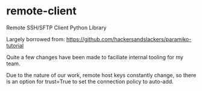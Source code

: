 # remote-client
Remote SSH/SFTP Client Python Library

Largely borrowed from: https://github.com/hackersandslackers/paramiko-tutorial

Quite a few changes have been made to faciliate internal tooling for my team. 

Due to the nature of our work, remote host keys constantly change, so there is an option for trust=True to set the connection policy to auto-add. 